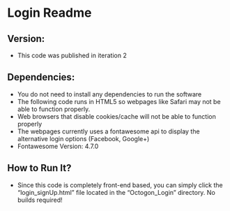 # Login Readme

## Version:<br>
   - This code was published in iteration 2 <br>

## Dependencies:<br>
   - You do not need to install any dependencies to run the software
   - The following code runs in HTML5 so webpages like Safari may not be able to function properly.
   - Web browsers that disable cookies/cache will not be able to function properly
   - The webpages currently uses a fontawesome api to display the alternative login options (Facebook, Google+)
   - Fontawesome Version: 4.7.0

## How to Run It?<br>
   - Since this code is completely front-end based, you can simply click the “login_signUp.html” file located in the “Octogon_Login” directory. No builds required!

